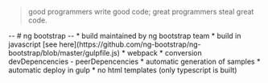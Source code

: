 <blockquote>
good programmers write good code; great programmers steal great code.
</blockquote>
--
# ng bootstrap
--
* build maintained by ng bootstrap team
* build in javascript [see here](https://github.com/ng-bootstrap/ng-bootstrap/blob/master/gulpfile.js)
* webpack
* conversion devDepencencies - peerDepencencies
* automatic generation of samples
* automatic deploy in gulp
* no html templates (only typescript is built)